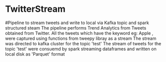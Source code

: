 # TwitterStream
#Pipeline to stream tweets and write to local via Kafka topic and spark structured steam
The pipeline performs Trend Analytics from Tweets obtained from Twitter.
All the tweets which have the keyword eg: Apple , were captured using functions from tweepy libray as a stream
The stream was directed to kafka cluster for the topic 'test'
The stream of tweets for the topic 'test' were consuemd by spark streaming dataframes and written on local disk as 'Parquet' format





